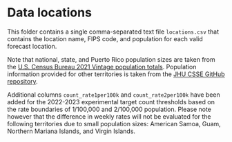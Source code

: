 Data locations
============================

This folder contains a single comma-separated text file `locations.csv` that 
contains the location name, FIPS code, and population for each valid forecast location.

Note that national, state, and Puerto Rico population sizes are taken from the [U.S. Census Bureau 2021 Vintage population totals](https://www.census.gov/data/tables/time-series/demo/popest/2020s-state-total.html). Population information provided for other territories is taken from the [JHU CSSE GitHub repository](https://github.com/CSSEGISandData/COVID-19/tree/master/csse_covid_19_data).

Additional columns `count_rate1per100k` and `count_rate2per100k` have been added for the 2022-2023 experimental target count thresholds based on the rate boundaries of 1/100,000 and 2/100,000 population. Please note however that the difference in weekly rates will not be evaluated for the following territories due to small population sizes: American Samoa, Guam, Northern Mariana Islands, and Virgin Islands. 


